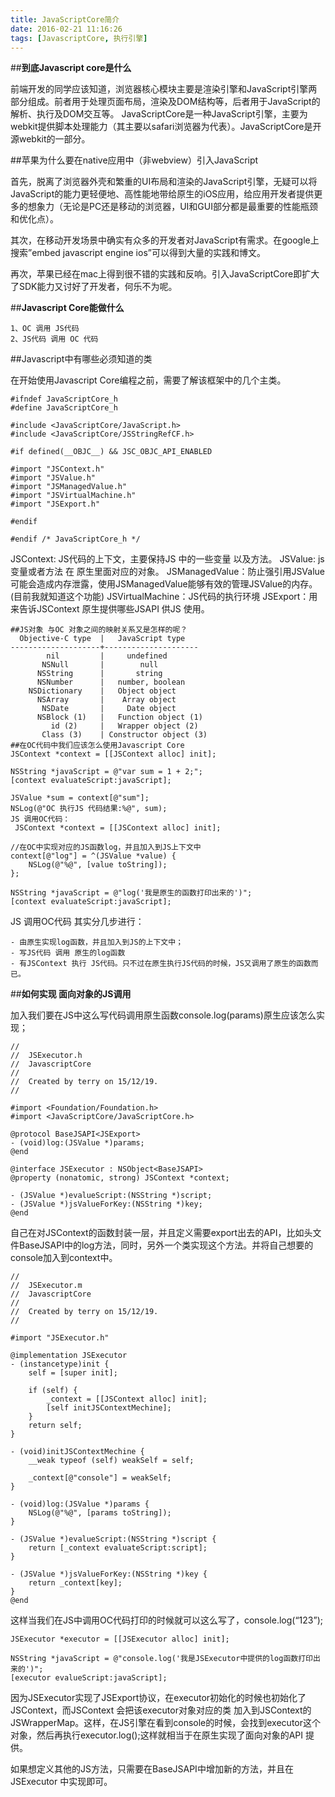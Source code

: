 ```yaml
---
title: JavaScriptCore简介
date: 2016-02-21 11:16:26
tags: [JavascriptCore, 执行引擎]
---
```


##**到底Javascript core是什么**

前端开发的同学应该知道，浏览器核心模块主要是渲染引擎和JavaScript引擎两部分组成。前者用于处理页面布局，渲染及DOM结构等，后者用于JavaScript的解析、执行及DOM交互等。
JavaScriptCore是一种JavaScript引擎，主要为webkit提供脚本处理能力（其主要以safari浏览器为代表）。JavaScriptCore是开源webkit的一部分。

<!-- more -->

##苹果为什么要在native应用中（非webview）引入JavaScript

首先，脱离了浏览器外壳和繁重的UI布局和渲染的JavaScript引擎，无疑可以将JavaScript的能力更轻便地、高性能地带给原生的iOS应用，给应用开发者提供更多的想象力（无论是PC还是移动的浏览器，UI和GUI部分都是最重要的性能瓶颈和优化点）。

其次，在移动开发场景中确实有众多的开发者对JavaScript有需求。在google上搜索”embed javascript engine ios”可以得到大量的实践和博文。

再次，苹果已经在mac上得到很不错的实践和反响。引入JavaScriptCore即扩大了SDK能力又讨好了开发者，何乐不为呢。

##**Javascript Core能做什么**

	1、OC 调用 JS代码
	2、JS代码 调用 OC 代码

##Javascript中有哪些必须知道的类

在开始使用Javascript Core编程之前，需要了解该框架中的几个主类。

	#ifndef JavaScriptCore_h
	#define JavaScriptCore_h

	#include <JavaScriptCore/JavaScript.h>
	#include <JavaScriptCore/JSStringRefCF.h>

	#if defined(__OBJC__) && JSC_OBJC_API_ENABLED

	#import "JSContext.h"
	#import "JSValue.h"
	#import "JSManagedValue.h"
	#import "JSVirtualMachine.h"
	#import "JSExport.h"

	#endif

	#endif /* JavaScriptCore_h */

JSContext: JS代码的上下文，主要保持JS 中的一些变量 以及方法。
JSValue: js 变量或者方法 在 原生里面对应的对象。
JSManagedValue：防止强引用JSValue可能会造成内存泄露，使用JSManagedValue能够有效的管理JSValue的内存。(目前我就知道这个功能)
JSVirtualMachine：JS代码的执行环境
JSExport：用来告诉JSContext 原生提供哪些JSAPI 供JS 使用。

	##JS对象 与OC 对象之间的映射关系又是怎样的呢？
	  Objective-C type  |   JavaScript type
	--------------------+---------------------
	        nil         |     undefined
	       NSNull       |        null
	      NSString      |       string
	      NSNumber      |   number, boolean
	    NSDictionary    |   Object object
	      NSArray       |    Array object
	       NSDate       |     Date object
	      NSBlock (1)   |   Function object (1)
	         id (2)     |   Wrapper object (2)
	       Class (3)    | Constructor object (3)
	##在OC代码中我们应该怎么使用Javascript Core
	JSContext *context = [[JSContext alloc] init];

	NSString *javaScript = @"var sum = 1 + 2;";
	[context evaluateScript:javaScript];

	JSValue *sum = context[@"sum"];
	NSLog(@"OC 执行JS 代码结果:%@", sum);
	JS 调用OC代码：
	 JSContext *context = [[JSContext alloc] init];

	//在OC中实现对应的JS函数log，并且加入到JS上下文中
	context[@"log"] = ^(JSValue *value) {
	    NSLog(@"%@", [value toString]);
	};

	NSString *javaScript = @"log('我是原生的函数打印出来的')";
	[context evaluateScript:javaScript];

JS 调用OC代码 其实分几步进行：

	- 由原生实现log函数，并且加入到JS的上下文中；
	- 写JS代码 调用 原生的log函数
	- 有JSContext 执行 JS代码。只不过在原生执行JS代码的时候，JS又调用了原生的函数而已。

##**如何实现 面向对象的JS调用**

加入我们要在JS中这么写代码调用原生函数console.log(params)原生应该怎么实现；

	//
	//  JSExecutor.h
	//  JavascriptCore
	//
	//  Created by terry on 15/12/19.
	//

	#import <Foundation/Foundation.h>
	#import <JavaScriptCore/JavaScriptCore.h>

	@protocol BaseJSAPI<JSExport>
	- (void)log:(JSValue *)params;
	@end

	@interface JSExecutor : NSObject<BaseJSAPI>
	@property (nonatomic, strong) JSContext *context;

	- (JSValue *)evalueScript:(NSString *)script;
	- (JSValue *)jsValueForKey:(NSString *)key;
	@end

自己在对JSContext的函数封装一层，并且定义需要export出去的API，比如头文件BaseJSAPI中的log方法，同时，另外一个类实现这个方法。并将自己想要的console加入到context中。

	//
	//  JSExecutor.m
	//  JavascriptCore
	//
	//  Created by terry on 15/12/19.
	//

	#import "JSExecutor.h"

	@implementation JSExecutor
	- (instancetype)init {
	    self = [super init];

	    if (self) {
	        _context = [[JSContext alloc] init];
	        [self initJSContextMechine];
	    }
	    return self;
	}

	- (void)initJSContextMechine {
	    __weak typeof (self) weakSelf = self;

	    _context[@"console"] = weakSelf;
	}

	- (void)log:(JSValue *)params {
	    NSLog(@"%@", [params toString]);
	}

	- (JSValue *)evalueScript:(NSString *)script {
	    return [_context evaluateScript:script];
	}

	- (JSValue *)jsValueForKey:(NSString *)key {
	    return _context[key];
	}
	@end

这样当我们在JS中调用OC代码打印的时候就可以这么写了，console.log(“123”);

	JSExecutor *executor = [[JSExecutor alloc] init];

	NSString *javaScript = @"console.log('我是JSExecutor中提供的log函数打印出来的')";
	[executor evalueScript:javaScript];

因为JSExecutor实现了JSExport协议，在executor初始化的时候也初始化了JSContext，而JSContext 会把该executor对象对应的类 加入到JSContext的JSWrapperMap。这样，在JS引擎在看到console的时候，会找到executor这个对象，然后再执行executor.log();这样就相当于在原生实现了面向对象的API 提供。

如果想定义其他的JS方法，只需要在BaseJSAPI中增加新的方法，并且在JSExecutor 中实现即可。